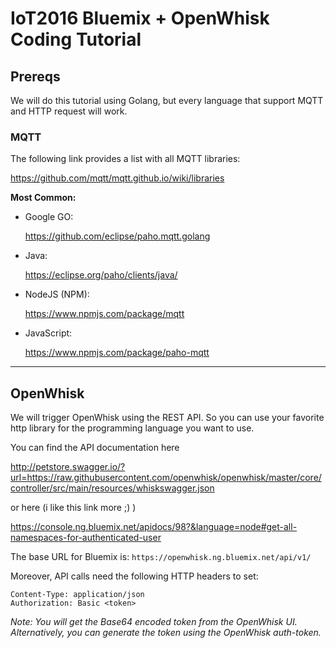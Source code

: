 # IoT2016 Bluemix + OpenWhisk Coding Tutorial

## Prereqs

We will do this tutorial using Golang, but every language that support MQTT and HTTP request will work.

### MQTT

The following link provides a list with all MQTT libraries:

https://github.com/mqtt/mqtt.github.io/wiki/libraries

**Most Common:**

- Google GO:

  https://github.com/eclipse/paho.mqtt.golang

- Java:

  https://eclipse.org/paho/clients/java/

- NodeJS (NPM):

  https://www.npmjs.com/package/mqtt

- JavaScript:

  https://www.npmjs.com/package/paho-mqtt

---

## OpenWhisk

We will trigger OpenWhisk using the REST API. So you can use your favorite http library for the programming language you want to use.

You can find the API documentation here

http://petstore.swagger.io/?url=https://raw.githubusercontent.com/openwhisk/openwhisk/master/core/controller/src/main/resources/whiskswagger.json

or here (i like this link more ;) )

https://console.ng.bluemix.net/apidocs/98?&language=node#get-all-namespaces-for-authenticated-user

The base URL for Bluemix is: `https://openwhisk.ng.bluemix.net/api/v1/`

Moreover, API calls need the following HTTP headers to set:

```
Content-Type: application/json
Authorization: Basic <token>
```

_Note: You will get the Base64 encoded token from the OpenWhisk UI. Alternatively, you can generate the token using the OpenWhisk auth-token._
